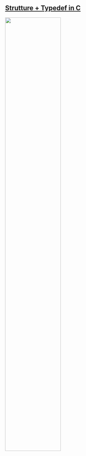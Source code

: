 ## [Strutture + Typedef in C](https://youtu.be/PfzD6wAxOoc)

<a href="https://youtu.be/PfzD6wAxOoc">
  <img src="https://i.ytimg.com/vi/PfzD6wAxOoc/maxresdefault.jpg" width="60%"> 
</a>
